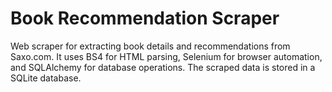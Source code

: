 # Book Recommendation Scraper

Web scraper for extracting book details and recommendations from Saxo.com. 
It uses BS4 for HTML parsing, Selenium for browser automation, and SQLAlchemy for database operations. 
The scraped data is stored in a SQLite database.